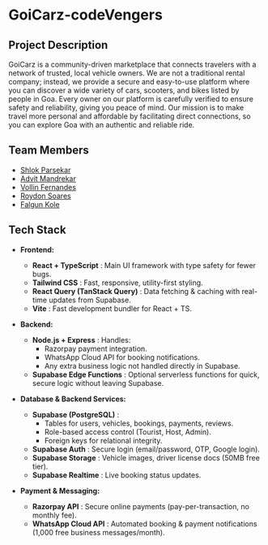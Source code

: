 # GoiCarz-codeVengers

## Project Description
GoiCarz is a community-driven marketplace that connects travelers with a network of trusted, local vehicle owners. We are not a traditional rental company; instead, we provide a secure and easy-to-use platform where you can discover a wide variety of cars, scooters, and bikes listed by people in Goa. Every owner on our platform is carefully verified to ensure safety and reliability, giving you peace of mind. Our mission is to make travel more personal and affordable by facilitating direct connections, so you can explore Goa with an authentic and reliable ride.

## Team Members
- [Shlok Parsekar](https://github.com/shlokparsekar27)
- [Advit Mandrekar](https://github.com/MandrekarAdvit)  
- [Vollin Fernandes](https://github.com/vollin-git)  
- [Roydon Soares](https://github.com/soares-roydon)  
- [Falgun Kole](https://github.com/FalgunKole)  

## Tech Stack

* **Frontend:**
    * **React + TypeScript** : Main UI framework with type safety for fewer bugs.
    * **Tailwind CSS** : Fast, responsive, utility-first styling.
    * **React Query (TanStack Query)** : Data fetching & caching with real-time updates from Supabase.
    * **Vite** : Fast development bundler for React + TS.

* **Backend:**
  * **Node.js + Express** : Handles:
    * Razorpay payment integration.
    * WhatsApp Cloud API for booking notifications.
    * Any extra business logic not handled directly in Supabase.
  * **Supabase Edge Functions** : Optional serverless functions for quick, secure logic without leaving Supabase.

* **Database & Backend Services:**
  * **Supabase (PostgreSQL)** :
    * Tables for users, vehicles, bookings, payments, reviews.
    * Role-based access control (Tourist, Host, Admin).
    * Foreign keys for relational integrity.
  * **Supabase Auth** : Secure login (email/password, OTP, Google login).
  * **Supabase Storage** : Vehicle images, driver license docs (50MB free tier).
  * **Supabase Realtime** : Live booking status updates.

* **Payment & Messaging:**
  * **Razorpay API** : Secure online payments (pay-per-transaction, no monthly fee).
  * **WhatsApp Cloud API** : Automated booking & payment notifications (1,000 free business messages/month).
 
